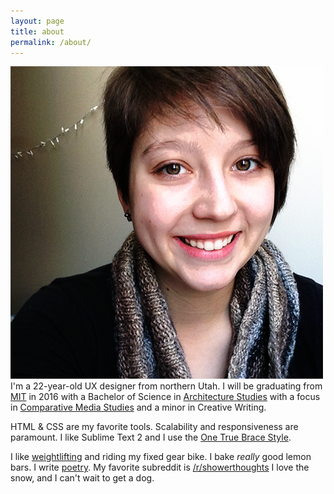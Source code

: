 ```yaml
---
layout: page
title: about
permalink: /about/
---
```

<img class="col one right" src="/img/prof_pic.png">

<br/>
I'm a 22-year-old UX designer from northern Utah. I will be graduating from <a href="http://web.mit.edu" target="_blank">MIT</a> in 2016 with a Bachelor of Science in <a href="https://architecture.mit.edu" target="_blank">Architecture Studies</a> with a focus in <a href="http://cmsw.mit.edu" target="_blank">Comparative Media Studies</a> and a minor in Creative Writing. 


HTML & CSS are my favorite tools. Scalability and responsiveness are paramount. I like Sublime Text 2 and I use the <a href="http://en.wikipedia.org/wiki/Indent_style#Variant:_1TBS" target="_blank">One True Brace Style</a>. 


I like <a href="http://stronglifts.com" target="_blank">weightlifting</a> and riding my fixed gear bike. I bake *really* good lemon bars. I write <a href="http://poetry.liabogoev.com" target="_blank">poetry</a>. My favorite subreddit is <a href="http://www.reddit.com/r/showerthoughts" target="_blank">/r/showerthoughts</a> I love the snow, and I can't wait to get a dog. 

	

